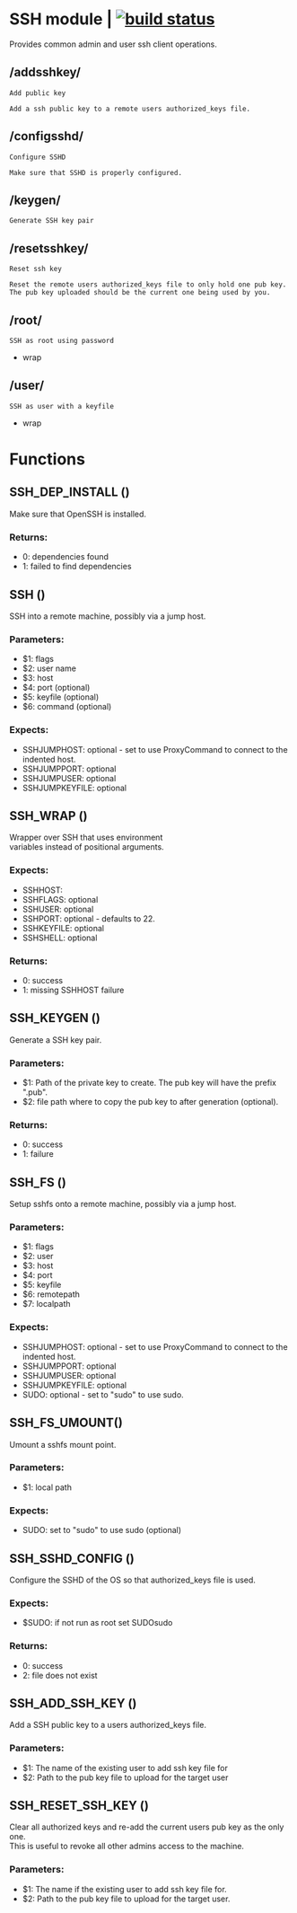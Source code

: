 # SSH module | [![build status](https://gitlab.com/space-sh/ssh/badges/master/build.svg)](https://gitlab.com/space-sh/ssh/commits/master)

Provides common admin and user ssh client operations.


## /addsshkey/
	Add public key

	Add a ssh public key to a remote users authorized_keys file.


## /configsshd/
	Configure SSHD

	Make sure that SSHD is properly configured.


## /keygen/
	Generate SSH key pair


## /resetsshkey/
	Reset ssh key

	Reset the remote users authorized_keys file to only hold one pub key.
	The pub key uploaded should be the current one being used by you.


## /root/
	SSH as root using password

+ wrap

## /user/
	SSH as user with a keyfile

+ wrap

# Functions 

## SSH\_DEP\_INSTALL ()  
  
  
  
Make sure that OpenSSH is installed.  
  
### Returns:  
- 0: dependencies found  
- 1: failed to find dependencies  
  
  
  
## SSH ()  
  
  
  
SSH into a remote machine, possibly via a jump host.  
  
### Parameters:  
- $1: flags  
- $2: user name  
- $3: host  
- $4: port (optional)  
- $5: keyfile (optional)  
- $6: command (optional)  
  
### Expects:  
- SSHJUMPHOST: optional - set to use ProxyCommand to connect to the indented host.  
- SSHJUMPPORT: optional  
- SSHJUMPUSER: optional  
- SSHJUMPKEYFILE: optional  
  
  
  
## SSH\_WRAP ()  
  
  
  
Wrapper over SSH that uses environment  
variables instead of positional arguments.  
  
### Expects:  
- SSHHOST:  
- SSHFLAGS: optional  
- SSHUSER: optional  
- SSHPORT: optional - defaults to 22.  
- SSHKEYFILE: optional  
- SSHSHELL: optional  
  
### Returns:  
- 0: success  
- 1: missing SSHHOST failure  
  
  
  
## SSH\_KEYGEN ()  
  
  
  
Generate a SSH key pair.  
  
### Parameters:  
- $1: Path of the private key to create. The pub key will have the prefix ".pub".  
- $2: file path where to copy the pub key to after generation (optional).  
  
### Returns:  
- 0: success  
- 1: failure  
  
  
  
## SSH\_FS ()  
  
  
  
Setup sshfs onto a remote machine, possibly via a jump host.  
  
### Parameters:  
- $1: flags  
- $2: user  
- $3: host  
- $4: port  
- $5: keyfile  
- $6: remotepath  
- $7: localpath  
  
### Expects:  
- SSHJUMPHOST: optional - set to use ProxyCommand to connect to the indented host.  
- SSHJUMPPORT: optional  
- SSHJUMPUSER: optional  
- SSHJUMPKEYFILE: optional  
- SUDO: optional - set to "sudo" to use sudo.  
  
  
  
## SSH\_FS\_UMOUNT()  
  
  
  
Umount a sshfs mount point.  
  
### Parameters:  
- $1: local path  
  
### Expects:  
- SUDO: set to "sudo" to use sudo (optional)  
  
  
  
## SSH\_SSHD\_CONFIG ()  
  
  
  
Configure the SSHD of the OS so that authorized\_keys file is used.  
  
### Expects:  
- $SUDO: if not run as root set SUDOsudo  
  
### Returns:  
- 0: success  
- 2: file does not exist  
  
  
  
## SSH\_ADD\_SSH\_KEY ()  
  
  
  
Add a SSH public key to a users authorized\_keys file.  
  
### Parameters:  
- $1: The name of the existing user to add ssh key file for  
- $2: Path to the pub key file to upload for the target user  
  
  
  
## SSH\_RESET\_SSH\_KEY ()  
  
  
  
Clear all authorized keys and re-add the current users pub key as the only one.  
This is useful to revoke all other admins access to the machine.  
  
### Parameters:  
- $1: The name if the existing user to add ssh key file for.  
- $2: Path to the pub key file to upload for the target user.  
  
  
  
